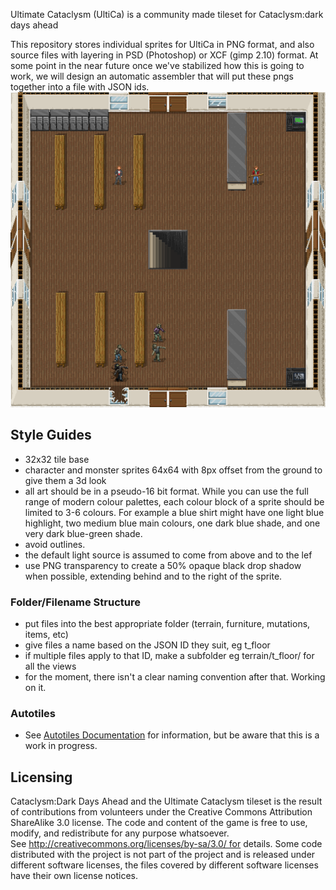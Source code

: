 Ultimate Cataclysm (UltiCa) is a community made tileset for Cataclysm:dark days ahead

This repository stores individual sprites for UltiCa in PNG format, and also source files with layering in PSD (Photoshop) or XCF (gimp 2.10) format. At some point in the near future once we've stabilized how this is going to work, we will design an automatic assembler that will put these pngs together into a file with JSON ids.
![Current screenshot](./Ultimate_Cataclysm/screenshots/evacuate_now.png)

## Style Guides
- 32x32 tile base
- character and monster sprites 64x64 with 8px offset from the ground to give them a 3d look
- all art should be in a pseudo-16 bit format. While you can use the full range of modern colour palettes, each colour block of a sprite should be limited to 3-6 colours. For example a blue shirt might have one light blue highlight, two medium blue main colours, one dark blue shade, and one very dark blue-green shade.
- avoid outlines.
- the default light source is assumed to come from above and to the lef
- use PNG transparency to create a 50% opaque black drop shadow when possible, extending behind and to the right of the sprite.

### Folder/Filename Structure
- put files into the best appropriate folder (terrain, furniture, mutations, items, etc)
- give files a name based on the JSON ID they suit, eg t_floor
- if multiple files apply to that ID, make a subfolder eg terrain/t_floor/ for all the views
- for the moment, there isn't a clear naming convention after that. Working on it.

### Autotiles
- See [Autotiles Documentation](./Ultimate_Cataclysm/documentation/autotiles.md) for information, but be aware that this is a work in progress.

## Licensing
Cataclysm:Dark Days Ahead and the Ultimate Cataclysm tileset is the result of contributions from volunteers under the Creative Commons Attribution ShareAlike 3.0 license. The code and content of the game is free to use, modify, and redistribute for any purpose whatsoever. See http://creativecommons.org/licenses/by-sa/3.0/ for details. Some code distributed with the project is not part of the project and is released under different software licenses, the files covered by different software licenses have their own license notices.
